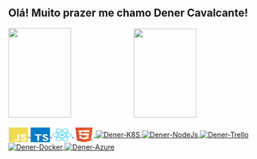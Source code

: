 ## Olá! Muito prazer me chamo Dener Cavalcante!


 <div>
  <a href="https://github.com/DenerCavalcante">
  <img height="180px" width="50%" src="https://github-readme-stats.vercel.app/api?username=DenerCavalcante&show_icons=true&theme=radical&include_all_commits=true&count_private=true"/><img height="179px" width="50%" src="https://github-readme-stats.vercel.app/api/top-langs/?username=DenerCavalcante&layout=compact&langs_count=7&theme=radical"/>
</div>
<div style="display: inline_block"><br>
  <img align="center" alt="Dener-Js" height="30" width="40" src="https://raw.githubusercontent.com/devicons/devicon/master/icons/javascript/javascript-plain.svg">
  <img align="center" alt="Dener-Ts" height="30" width="40" src="https://raw.githubusercontent.com/devicons/devicon/master/icons/typescript/typescript-plain.svg">
  <img align="center" alt="Dener-React" height="30" width="40" src="https://raw.githubusercontent.com/devicons/devicon/master/icons/react/react-original.svg">
  <img align="center" alt="Dener-HTML" height="30" width="40" src="https://raw.githubusercontent.com/devicons/devicon/master/icons/html5/html5-original.svg">
  <img align="center" alt="Dener-K8S" height="30" width="40" src="https://cdn.jsdelivr.net/gh/devicons/devicon/icons/kubernetes/kubernetes-plain.svg">
  <img align="center" alt="Dener-NodeJs" height="30" width="40" src="https://cdn.jsdelivr.net/gh/devicons/devicon/icons/nodejs/nodejs-original.svg">
  <img align="center" alt="Dener-Trello" height="30" width="40" src="https://cdn.jsdelivr.net/gh/devicons/devicon/icons/trello/trello-plain.svg">
  <img align="center" alt="Dener-Docker" height="30" width="40" src="https://cdn.jsdelivr.net/gh/devicons/devicon/icons/docker/docker-original.svg">
  <img align="center" alt="Dener-Azure" height="30" width="40" src="https://cdn.jsdelivr.net/gh/devicons/devicon/icons/azure/azure-original.svg">
 </div>

